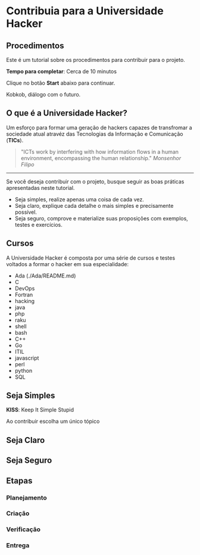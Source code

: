# Contribuia para a Universidade Hacker

## Procedimentos

Este é um tutorial sobre os procedimentos para contribuir para o projeto.

**Tempo para completar**: Cerca de 10 minutos

Clique no botão **Start** abaixo para continuar.

<walkthrough-footnote>Kobkob, diálogo com o futuro.</walkthrough-footnote>

## O que é a Universidade Hacker?

Um esforço para formar uma geração de hackers capazes
de transfromar a sociedade atual atravéz das Tecnologias 
da Informação e Comunicação (__TICs__).

> "ICTs work by interfering with how information flows in a human
environment, encompassing the human relationship."
_Monsenhor Filipo_

---

Se você deseja contribuir com o projeto, busque seguir as
boas práticas apresentadas neste tutorial.

* Seja simples, realize apenas uma coisa de cada vez.
* Seja claro, explique cada detalhe o mais simples e precisamente possível.
* Seja seguro, comprove e materialize suas proposições com exemplos, testes e exercícios.

## Cursos 

A Universidade Hacker é composta por uma série de cursos e testes
voltados a formar o hacker em sua especialidade:

- Ada (./Ada/README.md)   
- C    
- DevOps  
- Fortran  
- hacking  
- java
- php     
- raku       
- shell  
- bash  
- C++
- Go       
- ITIL     
- javascript  
- perl    
- python
- SQL


## Seja Simples

__KISS__: Keep It Simple Stupid

Ao contribuir escolha um único tópico 


## Seja Claro

## Seja Seguro

## Etapas

### Planejamento

### Criação

### Verificação

### Entrega
